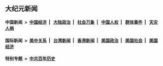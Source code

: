 ## 大纪元新闻

#### 中国新闻 &nbsp;>&nbsp; [中国经济](indexes/ncid283/README.md?08280845) &nbsp;| &nbsp; [大陆政治](indexes/ncid277/README.md?08280845) &nbsp;| &nbsp; [社会万象](indexes/ncid282/README.md?08280845) &nbsp;| &nbsp; [中国人权](indexes/ncid278/README.md?08280845) &nbsp;| &nbsp; [群体事件](indexes/ncid279/README.md?08280845) &nbsp;| &nbsp; [天灾人祸](indexes/ncid280/README.md?08280845)

#### 国际新闻 &nbsp;>&nbsp; [美中关系](indexes/nf1412576/README.md?08280845) &nbsp;| &nbsp; [台湾新闻](indexes/ncid1349361/README.md?08280845) &nbsp;| &nbsp; [香港新闻](indexes/ncid1349362/README.md?08280845) &nbsp;| &nbsp; [美国政治](indexes/ncid1078159/README.md?08280845) &nbsp;| &nbsp; [美国社会](indexes/ncid1078160/README.md?08280845) &nbsp;| &nbsp; [美国经济](indexes/ncid1078158/README.md?08280845)

#### 特别专题 &nbsp;>&nbsp; [中共百年历史](https://github.com/epoch-news/epoch-special/blob/master/README.md?08280845)  
